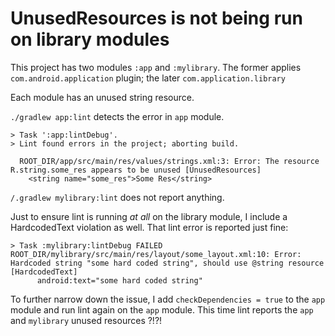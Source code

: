 # UnusedResources is not being run on library modules

This project has two modules `:app` and `:mylibrary`. The former applies `com.android.application` plugin; the later `com.application.library`


Each module has an unused string resource.

`./gradlew app:lint` detects the error in `app` module.


```
> Task ':app:lintDebug'.
> Lint found errors in the project; aborting build.

  ROOT_DIR/app/src/main/res/values/strings.xml:3: Error: The resource R.string.some_res appears to be unused [UnusedResources]
    <string name="some_res">Some Res</string>
```

`/.gradlew mylibrary:lint` does not report anything. 

Just to ensure lint is running _at all_ on the library module, I include a HardcodedText violation as well. That lint error is reported just fine:

```
> Task :mylibrary:lintDebug FAILED
ROOT_DIR/mylibrary/src/main/res/layout/some_layout.xml:10: Error: Hardcoded string "some hard coded string", should use @string resource [HardcodedText]
      android:text="some hard coded string"
```

To further narrow down the issue, I add `checkDependencies = true` to the `app` module and run lint again on the `app` module. This time lint reports the `app` and `mylibrary` unused resources ?!?!
